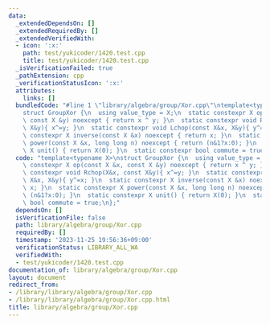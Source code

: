 ```yaml
---
data:
  _extendedDependsOn: []
  _extendedRequiredBy: []
  _extendedVerifiedWith:
  - icon: ':x:'
    path: test/yukicoder/1420.test.cpp
    title: test/yukicoder/1420.test.cpp
  _isVerificationFailed: true
  _pathExtension: cpp
  _verificationStatusIcon: ':x:'
  attributes:
    links: []
  bundledCode: "#line 1 \"library/algebra/group/Xor.cpp\"\ntemplate<typename X>\n\
    struct GroupXor {\n  using value_type = X;\n  static constexpr X op(const X &x,\
    \ const X &y) noexcept { return x ^ y; }\n  static constexpr void Rchop(X&x, const\
    \ X&y){ x^=y; }\n  static constexpr void Lchop(const X&x, X&y){ y^=x; }\n  static\
    \ constexpr X inverse(const X &x) noexcept { return x; }\n  static constexpr X\
    \ power(const X &x, long long n) noexcept { return (n&1?x:0); }\n  static constexpr\
    \ X unit() { return X(0); }\n  static constexpr bool commute = true;\n};\n"
  code: "template<typename X>\nstruct GroupXor {\n  using value_type = X;\n  static\
    \ constexpr X op(const X &x, const X &y) noexcept { return x ^ y; }\n  static\
    \ constexpr void Rchop(X&x, const X&y){ x^=y; }\n  static constexpr void Lchop(const\
    \ X&x, X&y){ y^=x; }\n  static constexpr X inverse(const X &x) noexcept { return\
    \ x; }\n  static constexpr X power(const X &x, long long n) noexcept { return\
    \ (n&1?x:0); }\n  static constexpr X unit() { return X(0); }\n  static constexpr\
    \ bool commute = true;\n};"
  dependsOn: []
  isVerificationFile: false
  path: library/algebra/group/Xor.cpp
  requiredBy: []
  timestamp: '2023-11-25 19:56:36+09:00'
  verificationStatus: LIBRARY_ALL_WA
  verifiedWith:
  - test/yukicoder/1420.test.cpp
documentation_of: library/algebra/group/Xor.cpp
layout: document
redirect_from:
- /library/library/algebra/group/Xor.cpp
- /library/library/algebra/group/Xor.cpp.html
title: library/algebra/group/Xor.cpp
---
```


